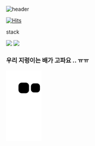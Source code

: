 
![header](https://capsule-render.vercel.app/api?type=rounded&height=200&color=gradient&text=SoulTree-Lovers&textBg=true&fontSize=40&&fontColor=fff1eb&animation=twinkling&desc=SeungMin&fontAlign=30&descAlign=70&descSize=30&rotate=-2)

[![Hits](https://hits.seeyoufarm.com/api/count/incr/badge.svg?url=https%3A%2F%2Fgithub.com%2FSoulTree-Lovers&count_bg=%23ACCBEE&title_bg=%23555555&icon=hey.svg&icon_color=%23E7E7E7&title=Welcome&edge_flat=false)](https://hits.seeyoufarm.com)

stack

<a href="[링크걸_주소](https://develope-dream.notion.site/Python-4019fec72dd54715be2d8371ef75823b)"><img src="https://img.shields.io/badge/Python-3766AB?style=for-the-badge&logo=Python&logoColor=white&link=[내링크](https://develope-dream.notion.site/Flutter-6d774e31f42b4fdaa33d2d2d92b70231)"/></a> 
<a href="[링크걸_주소](https://develope-dream.notion.site/Flutter-6d774e31f42b4fdaa33d2d2d92b70231)"><img src="https://img.shields.io/badge/Flutter-02569B?style=for-the-badge&logo=Flutter&logoColor=white&link=[내링크](https://develope-dream.notion.site/Flutter-6d774e31f42b4fdaa33d2d2d92b70231)"/></a>



### 우리 지렁이는 배가 고파요 .. ㅠㅠ

![snake gif](https://github.com/SoulTree-Lovers/SoulTree-Lovers/blob/output/github-contribution-grid-snake.svg)
<!--
**SoulTree-Lovers/SoulTree-Lovers** is a ✨ _special_ ✨ repository because its `README.md` (this file) appears on your GitHub profile.

Here are some ideas to get you started:

- 🔭 I’m currently working on ...
- 🌱 I’m currently learning ...
- 👯 I’m looking to collaborate on ...
- 🤔 I’m looking for help with ...
- 💬 Ask me about ...
- 📫 How to reach me: ...
- 😄 Pronouns: ...
- ⚡ Fun fact: ...
-->
